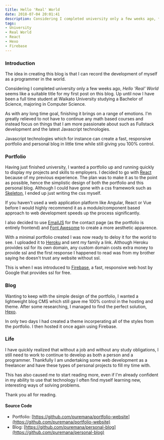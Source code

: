 ```yaml
---
title: Hello 'Real' World
date: 2018-07-04 20:01:41
description: Considering I completed university only a few weeks ago, *Hello 'Real' World* seems like a suitable title for my first post on this blog. Up until now I have been a full time student at Waikato University studying a Bachelor of Science, majoring in Computer Science.
tags:
- University
- Real World 
- React
- Hexo
- Firebase
---
```

### Introduction

The idea in creating this blog is that I can record the development of myself as a programmer in the world.

Considering I completed university only a few weeks ago, *Hello 'Real' World* seems like a suitable title for my first post on this blog. Up until now I have been a full time student at Waikato University studying a Bachelor of Science, majoring in Computer Science.

As with any long time goal, finishing it brings on a range of emotions. I'm greatly relieved to not have to continue any math based courses and instead focus on things that I am more passionate about such as Fullstack development and the latest Javascript technologies.

Javascript technologies which for instance can create a fast, responsive portfolio and personal blog in little time while still giving you 100% control.
<!-- more -->
### Portfolio

Having just finished university, I wanted a portfolio up and running quickly to display my projects and skills to employers. I decided to go with [React](https://reactjs.org/) because of my previous experience. The plan was to make it as to the point as possible, hence the simplistic design of both the portfolio and this personal blog. Although I could have gone with a css framework such as [Skeleton](http://getskeleton.com/), I ended up just writing the css myself.

If you haven't used a web application platform like Angular, React or Vue before I would highly recommend it as a module/component based approach to web development speeds up the process significantly.

I also decided to use [EmailJS](http://www.emailjs.com/) for the contact page (as the portfolio is entirely frontend) and [Font Awesome](https://fontawesome.com/) to create a more aesthetic apparence.

With a minimal portfolio created I was now ready to deloy it for the world to see. I uploaded it to [Heroku](https://www.heroku.com/) and sent my family a link. Although Heroku provides ssl for its own domain, any custom domain costs extra money to provide ssl and the first response I happened to read was from my brother saying he doesn't trust any website without ssl. 

This is when I was introduced to [Firebase](https://firebase.google.com/), a fast, responsive web host by Google that provides ssl for free.

### Blog

Wanting to keep with the simple design of the portfolio, I wanted a lightweight blog CMS which still gave me 100% control in the hosting and theme. After some researching, I managed to find the perfect solution, [Hexo](https://hexo.io/).

In only two days I had created a theme incorperating all of the styles from the portfolio. I then hosted it once again using Firebase.

### Life

I have quickly realized that without a job and without any study obligations, I still need to work to continue to develop as both a person and a programmer. Thankfully I am undertaking some web development as a freelancer and have these types of personal projects to fill my time with. 

This has also caused me to start reading more, even if I'm already confident in my ability to use that technology I often find myself learning new, interesting ways of solving problems.

Thank you all for reading.

#### Source Code
- Portfolio: [https://github.com/puremana/portfolio-website](https://github.com/puremana/portfolio-website)
- Blog: [https://github.com/puremana/personal-blog](https://github.com/puremana/personal-blog)
